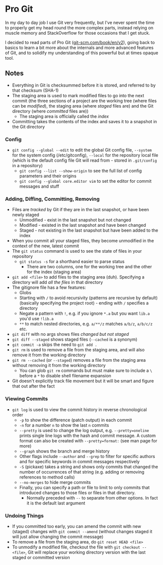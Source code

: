 # Pro Git
In my day to day job I use Git very frequently, but I've never spent the time to properly get my head round the more complex parts, instead relying on muscle memory and StackOverflow for those occasions that I get stuck. 

I decided to read parts of Pro Git ([git-scm.com/book/en/v2](https://git-scm.com/book/en/v2)), going back to basics to learn a bit more about the internals and more advanced features of Git, and to solidify my understanding of this powerful but at times opaque tool.

## Notes
- Everything in Git is checksummed before it is stored, and referred to by that checksum (SHA-1)
- The staging area is used to mark modified files to go into the next commit (the three sections of a project are the working tree (where files can be _modified_), the staging area (where _staged_ files are) and the Git directory (where _committed_ files are))
  - The staging area is officially called the _index_
- Committing takes the contents of the index and saves it to a snapshot in the Git directory

### Config
- `git config --global --edit` to edit the global Git config file, `--system` for the system config (/etc/gitconfig), `--local` for the repository local file (which is the default config file Git will read from - stored in `.git/config` in a repository)
  - `git config --list --show-origin` to see the full list of config parameters and their origins
  - `git config --global core.editor vim` to set the editor for commit messages and stuff

### Adding, Diffing, Committing, Removing
- Files are _tracked_ by Git if they are in the last snapshot, or have been newly staged
  - Unmodified - exist in the last snapshot but not changed
  - Modified - existed in the last snapshot and have been changed
  - Staged - not existing in the last snapshot but have been added to the index
- When you commit all your staged files, they become unmodified in the context of the new, latest commit
- The `git status` command is used to see the state of files in your repository
  - `git status -s` for a shorthand easier to parse status
    - There are two columns, one for the working tree and the other for the index (staging area)
- `git add <file>` to add files to the staging area (duh). Specifying a directory will add _all the files_ in that directory
- The gitignore file has a few features:
  - Globs
  - Starting with `/` to avoid recursivity (patterns are recursive by default) (basically specifying the project root) - ending with `/` specifies a directory
  - Negate a pattern with `!`, e.g. if you ignore `*.a` but you want `lib.a` you'd use `!lib.a`
  - `**` to match nested directories, e.g. `a/**/z` matches `a/b/z`, `a/b/c/z` etc.
- `git diff` with no args shows files _changed but not staged_
- `git diff --staged` shows staged files (`--cached` is a synonym)
- `git commit -a` skips the need to `git add .`
- `git rm` is used to remove a file from the staging area, and will also remove it from the working directory
- `git rm --cached` (or `--staged`) removes a file from the staging area without removing it from the working directory
  - You can glob `git rm` commands but must make sure to include a `\` before a `*` to disable shell filename expansion
- Git doesn't explicitly track file movement but it will be smart and figure that out after the fact

### Viewing Commits
- `git log` is used to view the commit history in reverse chronological order
  - `-p` to show the difference (patch output) in each commit
  - `-n` for a number `n` to show the last `n` commits
  - `--pretty` is used to change the log output, e.g. `--pretty=oneline` prints single line logs with the hash and commit message. A custom format can also be created with `--pretty=format:` (see man page for more)
  - `--graph` shows the branch and merge history
  - Other flags include `--author` and `--grep` to filter for specific authors and for specific keywords in commit messages respectively
  - `-S` (pickaxe) takes a string and shows only commits that changed the number of occurrences of that string (e.g. adding or removing references to method calls)
  - `--no-merges` to hide merge commits
  - Finally, you can specify a path or file to limit to only commits that introduced changes to those files or files in that directory. 
    - Normally preceded with `--` to separate from other options. In fact it is the default last argument

### Undoing Things
- If you committed too early, you can amend the commit with new (staged) changes with `git commit --amend` (without changes staged it will just allow changing the commit message)
- To remove a file from the staging area, do `git reset HEAD <file>` 
- To unmodify a modified file, checkout the file with `git checkout -- <file>`, Git will replace your working directory version with the last staged or committed version